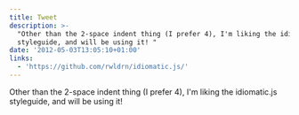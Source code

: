 ```yaml
---
title: Tweet
description: >-
  "Other than the 2-space indent thing (I prefer 4), I'm liking the idiomatic.js
  styleguide, and will be using it! "
date: '2012-05-03T13:05:10+01:00'
links:
  - 'https://github.com/rwldrn/idiomatic.js/'
---
```

Other than the 2-space indent thing (I prefer 4), I'm liking the idiomatic.js styleguide, and will be using it! 

